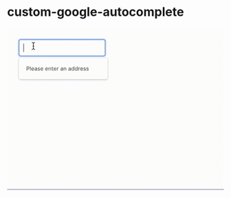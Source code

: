 # custom-google-autocomplete

<p align="center">
  <img src="./img/example.gif" alt="Custom Google Autcomplete Example with Bulma Dropdown">
</p>
